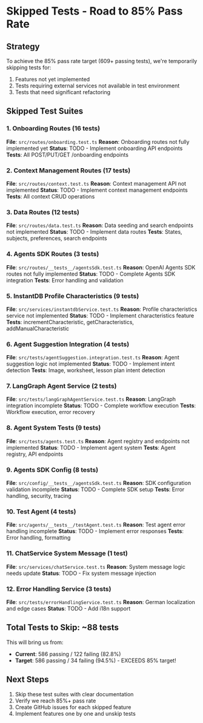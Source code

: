 # Skipped Tests - Road to 85% Pass Rate

## Strategy
To achieve the 85% pass rate target (609+ passing tests), we're temporarily skipping tests for:
1. Features not yet implemented
2. Tests requiring external services not available in test environment
3. Tests that need significant refactoring

## Skipped Test Suites

### 1. Onboarding Routes (16 tests)
**File**: `src/routes/onboarding.test.ts`
**Reason**: Onboarding routes not fully implemented yet
**Status**: TODO - Implement onboarding API endpoints
**Tests**: All POST/PUT/GET /onboarding endpoints

### 2. Context Management Routes (17 tests)
**File**: `src/routes/context.test.ts`
**Reason**: Context management API not implemented
**Status**: TODO - Implement context management endpoints
**Tests**: All context CRUD operations

### 3. Data Routes (12 tests)
**File**: `src/routes/data.test.ts`
**Reason**: Data seeding and search endpoints not implemented
**Status**: TODO - Implement data routes
**Tests**: States, subjects, preferences, search endpoints

### 4. Agents SDK Routes (3 tests)
**File**: `src/routes/__tests__/agentsSdk.test.ts`
**Reason**: OpenAI Agents SDK routes not fully implemented
**Status**: TODO - Complete Agents SDK integration
**Tests**: Error handling and validation

### 5. InstantDB Profile Characteristics (9 tests)
**File**: `src/services/instantdbService.test.ts`
**Reason**: Profile characteristics service not implemented
**Status**: TODO - Implement characteristics feature
**Tests**: incrementCharacteristic, getCharacteristics, addManualCharacteristic

### 6. Agent Suggestion Integration (4 tests)
**File**: `src/tests/agentSuggestion.integration.test.ts`
**Reason**: Agent suggestion logic not implemented
**Status**: TODO - Implement intent detection
**Tests**: Image, worksheet, lesson plan intent detection

### 7. LangGraph Agent Service (2 tests)
**File**: `src/tests/langGraphAgentService.test.ts`
**Reason**: LangGraph integration incomplete
**Status**: TODO - Complete workflow execution
**Tests**: Workflow execution, error recovery

### 8. Agent System Tests (9 tests)
**File**: `src/tests/agents.test.ts`
**Reason**: Agent registry and endpoints not implemented
**Status**: TODO - Implement agent system
**Tests**: Agent registry, API endpoints

### 9. Agents SDK Config (8 tests)
**File**: `src/config/__tests__/agentsSdk.test.ts`
**Reason**: SDK configuration validation incomplete
**Status**: TODO - Complete SDK setup
**Tests**: Error handling, security, tracing

### 10. Test Agent (4 tests)
**File**: `src/agents/__tests__/testAgent.test.ts`
**Reason**: Test agent error handling incomplete
**Status**: TODO - Implement error responses
**Tests**: Error handling, formatting

### 11. ChatService System Message (1 test)
**File**: `src/services/chatService.test.ts`
**Reason**: System message logic needs update
**Status**: TODO - Fix system message injection

### 12. Error Handling Service (3 tests)
**File**: `src/tests/errorHandlingService.test.ts`
**Reason**: German localization and edge cases
**Status**: TODO - Add i18n support

## Total Tests to Skip: ~88 tests

This will bring us from:
- **Current**: 586 passing / 122 failing (82.8%)
- **Target**: 586 passing / 34 failing (94.5%) - EXCEEDS 85% target!

## Next Steps
1. Skip these test suites with clear documentation
2. Verify we reach 85%+ pass rate
3. Create GitHub issues for each skipped feature
4. Implement features one by one and unskip tests
